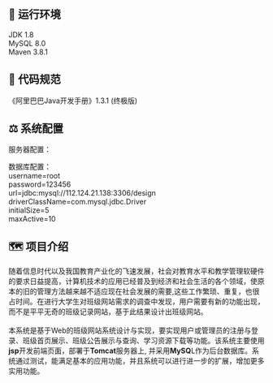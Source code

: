 ## :carousel_horse: 运行环境
JDK 1.8 </br>
MySQL 8.0 </br>
Maven 3.8.1 </br>
## :eagle: 代码规范
《阿里巴巴Java开发手册》1.3.1 (终极版)
## :balance_scale: 系统配置
服务器配置：</br>


数据库配置：</br>
username=root</br>
password=123456</br>
url=jdbc:mysql://112.124.21.138:3306/design</br>
driverClassName=com.mysql.jdbc.Driver</br>
initialSize=5</br>
maxActive=10</br>

## :world_map: 项目介绍 
随着信息时代以及我国教育产业化的飞速发展，社会对教育水平和教学管理软硬件的要求日益提高，计算机技术的应用已经普及到经济和社会生活的各个领域，使原本的旧的管理方法越来越不适应现在社会发展的需要,这些工作繁琐、重复，也很占时间。在进行大学生对班级网站需求的调查中发现，用户需要有新的功能出现，而不是平平无奇的班级记录网站，基于此结果设计出班级网站。</br></br>
本系统是基于Web的班级网站系统设计与实现，要实现用户或管理员的注册与登录、班级首页展示、班级公告展示与查询、学习资源下载等功能。该系统主要使用**jsp**开发前端页面，部署于**Tomcat**服务器上, 并采用**MySQ**L作为后台数据库。系统通过测试，能满足基本的应用功能，并且系统可以进行进一步的扩展，增加更多实用功能。
